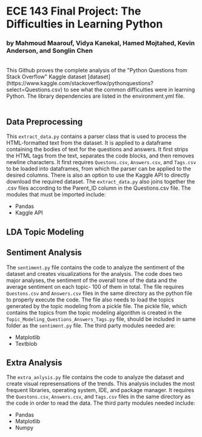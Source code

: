 # ECE 143 Final Project: The Difficulties in Learning Python 
### by Mahmoud Maarouf, Vidya Kanekal, Hamed Mojtahed, Kevin Anderson, and Songlin Chen
<br >
This Github proves the complete analysis of the "Python Questions from Stack Overflow" Kaggle dataset [dataset](https://www.kaggle.com/stackoverflow/pythonquestions?select=Questions.csv) to see what the common difficulties were in learning Python.  The library dependencies are listed in the environment.yml file.
<br >
<br >


## Data Preprocessing

This `extract_data.py` contains a parser class that is used to process the HTML-formatted text from the dataset. It is applied to a dataframe containing the bodies of text for the questions and answers. It first strips the HTML tags from the text, separates the code blocks, and then removes newline characters. It first requires `Questons.csv`, `Answers.csv`, and `Tags.csv` to be loaded into dataframes, from which the parser can be applied to the desired columns. There is also an option to use the Kaggle API to directly download the required dataset. The `extract_data.py` also joins together the .csv files according to the Parent_ID column in the Questions.csv file. The modules that must be imported include:
- Pandas
- Kaggle API

## LDA Topic Modeling


## Sentiment Analysis
The `sentiment.py` file contains the code to analyze the sentiment of the dataset and creates visualizations for the analysis. The code does two major analyses, the sentiment of the overall tone of the data and the average sentiment on each topic- 100 of them in total. The file requires `Questons.csv` and `Answers.csv` files in the same directory as the python file to properly execute the code. The file also needs to load the topics generated by the topic modeling from a pickle file. The pickle file, which contains the topics from the topic modeling algorithm is created in the `Topic_Modeling_Questions_Answers_Tags.py` file, should  be included in same folder as the `sentiment.py` file. The third party modules needed are:
- Matplotlib
- Textblob

## Extra Analysis
The `extra_anlysis.py` file contains the code to analyze the dataset and create visual represensations of the trends. This analysis includes the most frequent libraries, operating system, IDE, and package manager. It requires the `Questons.csv`, `Answers.csv`, and `Tags.csv` files in the same directory as the code in order to read the data. The third party modules needed include:
- Pandas
- Matplotlib
- Numpy




